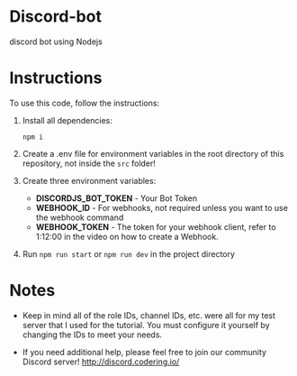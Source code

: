# Discord-bot
discord bot using Nodejs
# Instructions

To use this code, follow the instructions:

1) Install all dependencies:

    `npm i`

2) Create a .env file for environment variables in the root directory of this repository, not inside the `src` folder!

3) Create three environment variables:
    - **DISCORDJS_BOT_TOKEN** - Your Bot Token
    - **WEBHOOK_ID** - For webhooks, not required unless you want to use the webhook command
    - **WEBHOOK_TOKEN** - The token for your webhook client, refer to 1:12:00 in the video on how to create a Webhook.

4) Run `npm run start` or `npm run dev` in the project directory

# Notes

- Keep in mind all of the role IDs, channel IDs, etc. were all for my test server that I used for the tutorial. You must configure it yourself by changing the IDs to meet your needs.

- If you need additional help, please feel free to join our community Discord server! http://discord.codering.io/

